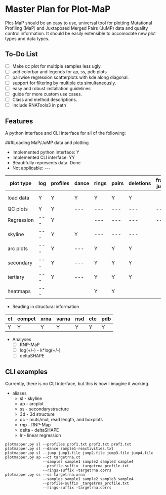 Master Plan for Plot-MaP
========================
Plot-MaP should be an easy to use, universal tool for plotting Mutational
Profiling (MaP) and Juxtaposed Merged Pairs (JuMP) data and quality control
information. It should be easily extensible to accomodate new plot types and
data types.

To-Do List
----------
- [ ] Make qc plot for multiple samples less ugly.
- [ ] add colorbar and legends for ap, ss, pdb plots
- [ ] pairwise regression scatterplots with kde along diagonal.
- [ ] support for filtering by multiple cts simultaneously.
- [ ] easy and robust installation guidelines
- [ ] guide for more custom use cases.
- [ ] Class and method descriptions.
- [ ] include RNATools3 in path

Features
--------
A python interface and CLI interface for all of the following:

###Loading MaP/JuMP data and plotting
- Implemented python interface: Y
- Implemented CLI interface: YY
- Beautifully represents data: Done
- Not applicable: ---

| plot type | log | profiles | dance | rings | pairs | deletions | frag-jump | array |
|-----------|-----|----------|-------|-------|-------|-----------|-----------|-------|
| load data | Y   | Y        | Y     | Y     | Y     | Y         |           | ----- |
| QC plots  | Y   | Y        | ---   | ---   | ---   | ---       | ---       | Y     |
| Regression| --- | Y        |       | ---   | ---   | ---       | ---       |       |
| skyline   | --- | Y        | Y     | ---   | ---   | ---       |           | Y     |
| arc plots | --- | Y        | ---   | Y     | Y     | Y         |           | Y     |
| secondary | --- | Y        | ---   | Y     | Y     | Y         |           | Y     |
| tertiary  | --- | Y        | ---   | Y     | Y     | Y         |           |       |
| heatmaps  | --- |          |       | Y     | Y     |           |           |       |

- Reading in structural information

| ct | compct | xrna | varna | nsd | cte | pdb |
|----|--------|------|-------|-----|-----|-----|
| Y  | Y      | Y    | Y     | Y   | Y   | Y   |

- Analyses
  - [ ] RNP-MaP
  - [ ] log(+/-) - k*log(+/-)
  - [ ] deltaSHAPE

CLI examples
------------
Currently, there is no CLI interface, but this is how I imagine it working.
- aliases
  - sl - skyline
  - ap - arcplot
  - ss - secondarystructure
  - 3d - 3d structure
  - qc - muts/mol, read length, and boxplots
  - rnp - RNP-Map
  - delta - deltaSHAPE
  - lr - linear regression
```
plotmapper.py sl --profiles prof1.txt prof2.txt prof3.txt
plotmapper.py sl --dance sample1-reactivities.txt
plotmapper.py sl --jump jump1.file jump2.file jump3.file jump4.file
plotmapper.py ap --ct targetrna.ct
                 --samples sample1 sample2 sample3 sample4
                 --profile-suffix _targetrna_profile.txt
                 --rings-suffix -targetrna.corrs
plotmapper.py ss --ss targetrna.xrna
                 --samples sample1 sample2 sample3 sample4
                 --profile-suffix _targetrna_profile.txt
                 --rings-suffix -targetrna.corrs
```
